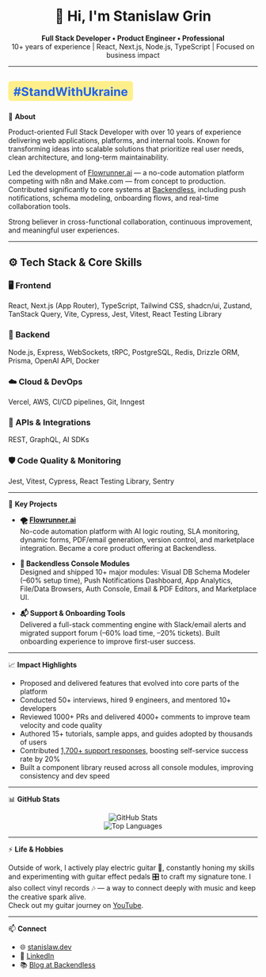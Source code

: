 <h1 align="center">👋 Hi, I'm Stanislaw Grin</h1>

<p align="center">
  <strong>Full Stack Developer • Product Engineer • Professional</strong><br/>
  10+ years of experience | React, Next.js, Node.js, TypeScript | Focused on business impact
</p>

---
[![Stand With Ukraine](https://raw.githubusercontent.com/vshymanskyy/StandWithUkraine/main/badges/StandWithUkraine.svg)](https://stand-with-ukraine.pp.ua)
--

🧠 **About**

Product-oriented Full Stack Developer with over 10 years of experience delivering web applications, platforms, and internal tools. Known for transforming ideas into scalable solutions that prioritize real user needs, clean architecture, and long-term maintainability.

Led the development of [Flowrunner.ai](https://flowrunner.ai) — a no-code automation platform competing with n8n and Make.com — from concept to production. Contributed significantly to core systems at [Backendless](https://backendless.com), including push notifications, schema modeling, onboarding flows, and real-time collaboration tools.

Strong believer in cross-functional collaboration, continuous improvement, and meaningful user experiences.

---

## ⚙️ Tech Stack & Core Skills

### 🖥️ Frontend  
React, Next.js (App Router), TypeScript, Tailwind CSS, shadcn/ui, Zustand, TanStack Query, Vite, Cypress, Jest, Vitest, React Testing Library

### 🧠 Backend  
Node.js, Express, WebSockets, tRPC, PostgreSQL, Redis, Drizzle ORM, Prisma, OpenAI API, Docker

### ☁️ Cloud & DevOps  
Vercel, AWS, CI/CD pipelines, Git, Inngest

### 🔗 APIs & Integrations  
REST, GraphQL, AI SDKs

### 🛡️ Code Quality & Monitoring  
Jest, Vitest, Cypress, React Testing Library, Sentry

---

🚀 **Key Projects**

- **🌪️ [Flowrunner.ai](https://flowrunner.ai)**  
  No-code automation platform with AI logic routing, SLA monitoring, dynamic forms, PDF/email generation, version control, and marketplace integration. Became a core product offering at Backendless.

- **🧰 Backendless Console Modules**  
  Designed and shipped 10+ major modules: Visual DB Schema Modeler (–60% setup time), Push Notifications Dashboard, App Analytics, File/Data Browsers, Auth Console, Email & PDF Editors, and Marketplace UI.

- **📬 Support & Onboarding Tools**  
  Delivered a full-stack commenting engine with Slack/email alerts and migrated support forum (–60% load time, –20% tickets). Built onboarding experience to improve first-user success.

---

📈 **Impact Highlights**

- Proposed and delivered features that evolved into core parts of the platform  
- Conducted 50+ interviews, hired 9 engineers, and mentored 10+ developers  
- Reviewed 1000+ PRs and delivered 4000+ comments to improve team velocity and code quality  
- Authored 15+ tutorials, sample apps, and guides adopted by thousands of users  
- Contributed [1,700+ support responses](https://support.backendless.com/u/stanislaw.grin/summary), boosting self-service success rate by 20%  
- Built a component library reused across all console modules, improving consistency and dev speed

---

📊 **GitHub Stats**

<div align="center">
  <div>
    <img  
      src="https://github-readme-stats.vercel.app/api?username=stanislav-grin&show_icons=true&theme=tokyonight"
      height="195" 
        alt="GitHub Stats"
    />
  </div>
  <div>
    <img 
      src="https://github-readme-stats.vercel.app/api/top-langs/?username=stanislav-grin&layout=compact&theme=tokyonight" 
      height="195" 
      alt="Top Languages"
    />
  </div>
</div>

---

⚡️ **Life & Hobbies**

Outside of work, I actively play electric guitar 🎸, constantly honing my skills and experimenting with guitar effect pedals 🎛️ to craft my signature tone. I also collect vinyl records 🎶 — a way to connect deeply with music and keep the creative spark alive.  
Check out my guitar journey on [YouTube](https://www.youtube.com/@stanislaw_grin).

---

📫 **Connect**

- 🌐 [stanislaw.dev](https://stanislaw.dev)
- 📝 [LinkedIn](https://www.linkedin.com/in/stanislawgrin/)
- 📚 [Blog at Backendless](https://backendless.com/author/stanislaw-grin/)
